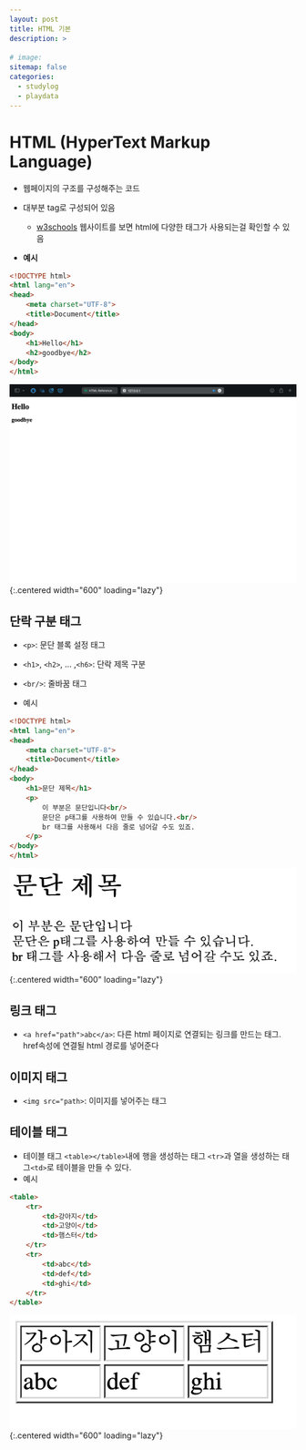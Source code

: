 ```yaml
---
layout: post
title: HTML 기본
description: >
    
# image: 
sitemap: false
categories:
  - studylog
  - playdata
---
```


# HTML (HyperText Markup Language)
- 웹페이지의 구조를 구성해주는 코드
- 대부분 tag로 구성되어 있음
  - [w3schools](https://www.w3schools.com/tags/ref_byfunc.asp) 웹사이트를 보면 html에 다양한 태그가 사용되는걸 확인할 수 있음

- **예시**

```html
<!DOCTYPE html>
<html lang="en">
<head>
    <meta charset="UTF-8">
    <title>Document</title>
</head>
<body>
    <h1>Hello</h1>
    <h2>goodbye</h2>
</body>
</html>
```

![html_ex](../../../assets/img/PlayDataNote/html_example.png){:.centered width="600" loading="lazy"}

## 단락 구분 태그
- `<p>`: 문단 블록 설정 태그
- `<h1>`, `<h2>`, ... ,`<h6>`: 단락 제목 구분  
- `<br/>`: 줄바꿈 태그

- 예시

```html
<!DOCTYPE html>
<html lang="en">
<head>
    <meta charset="UTF-8">
    <title>Document</title>
</head>
<body>
    <h1>문단 제목</h1>
    <p>
        이 부분은 문단입니다<br/>
        문단은 p태그를 사용하여 만들 수 있습니다.<br/>
        br 태그를 사용해서 다음 줄로 넘어갈 수도 있죠.
    </p>
</body>
</html>
```

![h1tag](../../../assets/img/PlayDataNote/h1html.png){:.centered width="600" loading="lazy"}

## 링크 태그
- `<a href="path">abc</a>`: 다른 html 페이지로 연결되는 링크를 만드는 태그. href속성에 연결될 html 경로를 넣어준다

## 이미지 태그
- `<img src="path>`: 이미지를 넣어주는 태그

## 테이블 태그
- 테이블 태그 `<table></table>`내에 행을 생성하는 태그 `<tr>`과 열을 생성하는 태그`<td>`로 테이블을 만들 수 있다.
- 예시

```html
<table>
    <tr>
        <td>강아지</td>
        <td>고양이</td>
        <td>햄스터</td>
    </tr>
    <tr>
        <td>abc</td>
        <td>def</td>
        <td>ghi</td>
    </tr>
</table>
```

![htmltable](../../../assets/img/PlayDataNote/htmltable.png){:.centered width="600" loading="lazy"}

